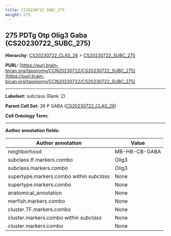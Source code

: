 ```yaml
---
title: CS20230722_SUBC_275
weight: 275
---
```

## 275 PDTg Otp Olig3 Gaba (CS20230722_SUBC_275)
<b>Hierarchy: </b>
[CS20230722_CLAS_26](../CS20230722_CLAS_26) >
[CS20230722_SUBC_275](../CS20230722_SUBC_275)

**PURL:** [https://purl.brain-bican.org/taxonomy/CCN20230722/CS20230722_SUBC_275](https://purl.brain-bican.org/taxonomy/CCN20230722/CS20230722_SUBC_275)

---


**Labelset:** subclass (Rank: 2)

**Parent Cell Set:** 26 P GABA ([CS20230722_CLAS_26](../CS20230722_CLAS_26))



**Cell Ontology Term:** 

[MARKER GENES.]: #


---

[TRANSFERRED ANNOTATIONS.]: #


[AUTHOR ANNOTATION FIELDS.]: #


**Author annotation fields:**

| Author annotation | Value |
|-------------------|-------|
|neighborhood|MB-HB-CB-GABA|
|subclass.tf.markers.combo|Olig3|
|subclass.markers.combo|Olig3|
|supertype.markers.combo _within subclass_|None|
|supertype.markers.combo|None|
|anatomical_annotation|None|
|merfish.markers.combo|None|
|cluster.TF.markers.combo|None|
|cluster.markers.combo _within subclass_|None|
|cluster.markers.combo|None|
